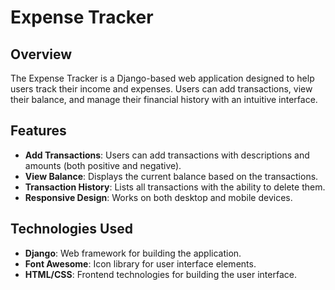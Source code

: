 # Expense Tracker

## Overview

The Expense Tracker is a Django-based web application designed to help users track their income and expenses. Users can add transactions, view their balance, and manage their financial history with an intuitive interface.

## Features

- **Add Transactions**: Users can add transactions with descriptions and amounts (both positive and negative).
- **View Balance**: Displays the current balance based on the transactions.
- **Transaction History**: Lists all transactions with the ability to delete them.
- **Responsive Design**: Works on both desktop and mobile devices.

## Technologies Used

- **Django**: Web framework for building the application.
- **Font Awesome**: Icon library for user interface elements.
- **HTML/CSS**: Frontend technologies for building the user interface.
